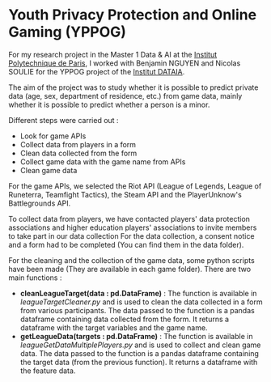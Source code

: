 # Youth Privacy Protection and Online Gaming (YPPOG)

For my research project in the Master 1 Data & AI at the [Institut Polytechnique de Paris](https://www.ip-paris.fr/education/masters/mention-informatique/master-year-1-data-and-artificial-intelligence), I worked with Benjamin NGUYEN and Nicolas SOULIE for the YPPOG project of the [Institut DATAIA](https://www.dataia.eu/recherche/yppog).

The aim of the project was to study whether it is possible to predict private data (age, sex, department of residence, etc.) from game data, mainly whether it is possible to predict whether a person is a minor.

Different steps were carried out :
* Look for game APIs
* Collect data from players in a form
* Clean data collected from the form
* Collect game data with the game name from APIs
* Clean game data

For the game APIs, we selected the Riot API (League of Legends, League of Runeterra, Teamfight Tactics), the Steam API and the PlayerUnknow's Battlegrounds API.

To collect data from players, we have contacted players' data protection associations and higher education players' associations to invite members to take part in our data collection For the data collection, a consent notice and a form had to be completed (You can find them in the data folder).

For the cleaning and the collection of the game data, some python scripts have been made (They are available in each game folder).
There are two main functions :
* **cleanLeagueTarget(data : pd.DataFrame)** :  The function is available in *leagueTargetCleaner.py* and is used to clean the data collected in a form from various participants. The data passed to the function is a pandas dataframe containing data collected from the form. It returns a dataframe with the target variables and the game name.
* **getLeagueData(targets : pd.DataFrame)** : The function is available in *leagueGetDataMultiplePlayers.py* and is used to collect and clean game data. The data passed to the function is a pandas dataframe containing the target data (from the previous function). It returns a dataframe with the feature data.
